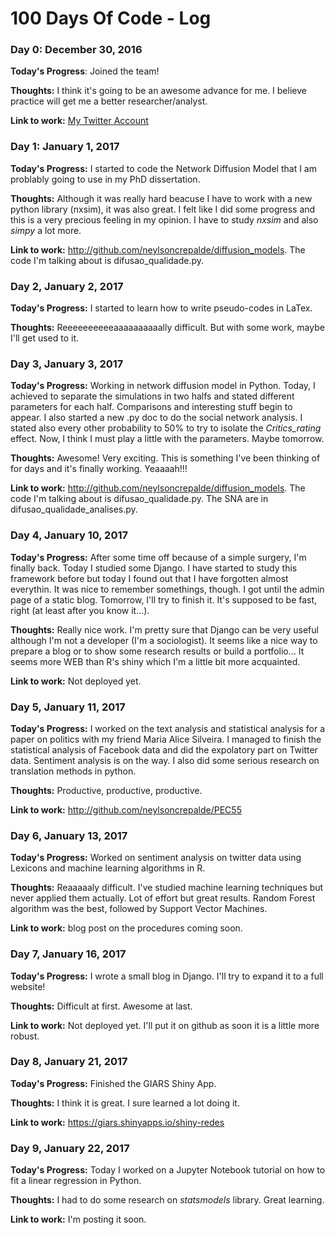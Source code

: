 # 100 Days Of Code - Log

### Day 0: December 30, 2016

**Today's Progress**: Joined the team!

**Thoughts:** I think it's going to be an awesome advance for me. I believe practice will get me a better researcher/analyst.

**Link to work:** [My Twitter Account](http://twitter.com/ncrepalde)

### Day 1: January 1, 2017

**Today's Progress:** I started to code the Network Diffusion Model that I am problably going to use in my PhD dissertation.

**Thoughts:** Although it was really hard beacuse I have to work with a new python library (nxsim), it was also great. I felt like I did some progress and this is a very precious feeling in my opinion. I have to study *nxsim* and also *simpy* a lot more.

**Link to work:** http://github.com/neylsoncrepalde/diffusion_models. The code I'm talking about is difusao_qualidade.py.

### Day 2, January 2, 2017

**Today's Progress:** I started to learn how to write pseudo-codes in LaTex.

**Thoughts:** Reeeeeeeeeeaaaaaaaaaally difficult. But with some work, maybe I'll get used to it.

### Day 3, January 3, 2017

**Today's Progress:** Working in network diffusion model in Python. Today, I achieved to separate the simulations in two halfs and stated different parameters for each half. Comparisons and interesting stuff begin to appear. I also started a new .py doc to do the social network analysis. I stated also every other probability to 50% to try to isolate the *Critics_rating* effect. Now, I think I must play a little with the parameters. Maybe tomorrow.

**Thoughts:** Awesome! Very exciting. This is something I've been thinking of for days and it's finally working. Yeaaaah!!!

**Link to work:** http://github.com/neylsoncrepalde/diffusion_models. The code I'm talking about is difusao_qualidade.py. The SNA are in difusao_qualidade_analises.py.

### Day 4, January 10, 2017

**Today's Progress:** After some time off because of a simple surgery, I'm finally back. Today I studied some Django. I have started to study this framework before but today I found out that I have forgotten almost everythin. It was nice to remember somethings, though. I got until the admin page of a static blog. Tomorrow, I'll try to finish it. It's supposed to be fast, right (at least after you know it...).

**Thoughts:** Really nice work. I'm pretty sure that Django can be very useful although I'm not a developer (I'm a sociologist). It seems like a nice way to prepare a blog or to show some research results or build a portfolio... It seems more WEB than R's shiny which I'm a little bit more acquainted.

**Link to work:** Not deployed yet.

### Day 5, January 11, 2017

**Today's Progress:** I worked on the text analysis and statistical analysis for a paper on politics with my friend Maria Alice Silveira. I managed to finish the statistical analysis of Facebook data and did the expolatory part on Twitter data. Sentiment analysis is on the way. I also did some serious research on translation methods in python.

**Thoughts:** Productive, productive, productive.

**Link to work:** http://github.com/neylsoncrepalde/PEC55

### Day 6, January 13, 2017

**Today's Progress:** Worked on sentiment analysis on twitter data using Lexicons and machine learning algorithms in R.

**Thoughts:** Reaaaaaly difficult. I've studied machine learning techniques but never applied them actually. Lot of effort but great results. Random Forest algorithm was the best, followed by Support Vector Machines.

**Link to work:** blog post on the procedures coming soon.

### Day 7, January 16, 2017

**Today's Progress:** I wrote a small blog in Django. I'll try to expand it to a full website!

**Thoughts:** Difficult at first. Awesome at last.

**Link to work:** Not deployed yet. I'll put it on github as soon it is a little more robust.

### Day 8, January 21, 2017

**Today's Progress:** Finished the GIARS Shiny App.

**Thoughts:** I think it is great. I sure learned a lot doing it.

**Link to work:** https://giars.shinyapps.io/shiny-redes

### Day 9, January 22, 2017

**Today's Progress:** Today I worked on a Jupyter Notebook tutorial on how to fit a linear regression in Python.

**Thoughts:** I had to do some research on *statsmodels* library. Great learning.

**Link to work:** I'm posting it soon.
